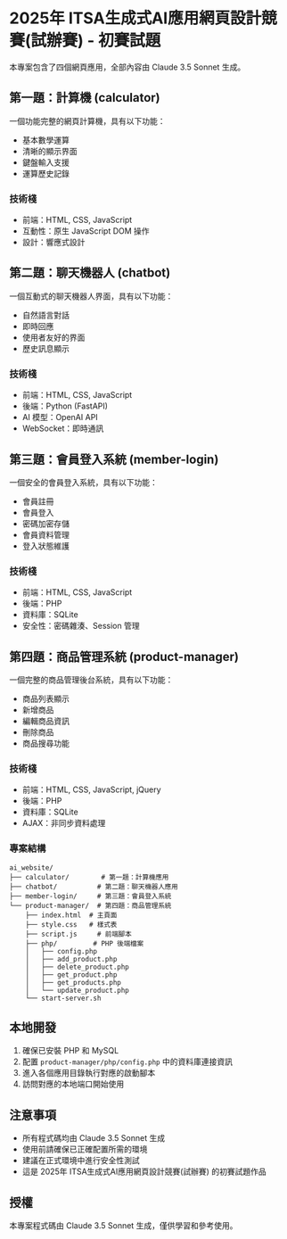 # 2025年 ITSA生成式AI應用網頁設計競賽(試辦賽) - 初賽試題

本專案包含了四個網頁應用，全部內容由 Claude 3.5 Sonnet 生成。

## 第一題：計算機 (calculator)

一個功能完整的網頁計算機，具有以下功能：
- 基本數學運算
- 清晰的顯示界面
- 鍵盤輸入支援
- 運算歷史記錄

### 技術棧
- 前端：HTML, CSS, JavaScript
- 互動性：原生 JavaScript DOM 操作
- 設計：響應式設計

## 第二題：聊天機器人 (chatbot)

一個互動式的聊天機器人界面，具有以下功能：
- 自然語言對話
- 即時回應
- 使用者友好的界面
- 歷史訊息顯示

### 技術棧
- 前端：HTML, CSS, JavaScript
- 後端：Python (FastAPI)
- AI 模型：OpenAI API
- WebSocket：即時通訊

## 第三題：會員登入系統 (member-login)

一個安全的會員登入系統，具有以下功能：
- 會員註冊
- 會員登入
- 密碼加密存儲
- 會員資料管理
- 登入狀態維護

### 技術棧
- 前端：HTML, CSS, JavaScript
- 後端：PHP
- 資料庫：SQLite
- 安全性：密碼雜湊、Session 管理

## 第四題：商品管理系統 (product-manager)

一個完整的商品管理後台系統，具有以下功能：
- 商品列表顯示
- 新增商品
- 編輯商品資訊
- 刪除商品
- 商品搜尋功能

### 技術棧
- 前端：HTML, CSS, JavaScript, jQuery
- 後端：PHP
- 資料庫：SQLite
- AJAX：非同步資料處理

### 專案結構
```
ai_website/
├── calculator/        # 第一題：計算機應用
├── chatbot/          # 第二題：聊天機器人應用
├── member-login/     # 第三題：會員登入系統
└── product-manager/  # 第四題：商品管理系統
    ├── index.html  # 主頁面
    ├── style.css   # 樣式表
    ├── script.js     # 前端腳本
    ├── php/         # PHP 後端檔案
    │   ├── config.php
    │   ├── add_product.php
    │   ├── delete_product.php
    │   ├── get_product.php
    │   ├── get_products.php
    │   └── update_product.php
    └── start-server.sh
```

## 本地開發
1. 確保已安裝 PHP 和 MySQL
2. 配置 `product-manager/php/config.php` 中的資料庫連接資訊
3. 進入各個應用目錄執行對應的啟動腳本
4. 訪問對應的本地端口開始使用

## 注意事項
- 所有程式碼均由 Claude 3.5 Sonnet 生成
- 使用前請確保已正確配置所需的環境
- 建議在正式環境中進行安全性測試
- 這是 2025年 ITSA生成式AI應用網頁設計競賽(試辦賽) 的初賽試題作品

## 授權
本專案程式碼由 Claude 3.5 Sonnet 生成，僅供學習和參考使用。

